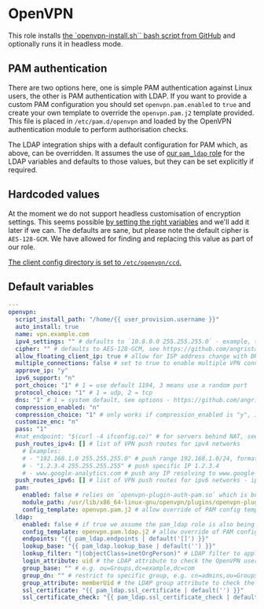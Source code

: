 # OpenVPN
This role installs [the `openvpn-install.sh`` bash script from GitHub](https://github.com/angristan/openvpn-install) and optionally runs it in headless mode.

## PAM authentication
There are two options here, one is simple PAM authentication against Linux users, the other is PAM authentication with LDAP. If you want to provide a custom PAM configuration you should set `openvpn.pam.enabled` to `true` and create your own template to override the `openvpn.pam.j2` template provided. This file is placed in `/etc/pam.d/openvpn` and loaded by the OpenVPN authentication module to perform authorisation checks.

The LDAP integration ships with a default configuration for PAM which, as above, can be overridden. It assumes the use of [our `pam_ldap` role](https://github.com/codeenigma/ce-provision/tree/2.x/roles/debian/pam_ldap) for the LDAP variables and defaults to those values, but they can be set explicitly if required.

## Hardcoded values
At the moment we do not support headless customisation of encryption settings. This seems possible [by setting the right variables](https://github.com/angristan/openvpn-install/blob/master/openvpn-install.sh#L392-L401) and we'll add it later if we can. The defaults are sane, but please note the default cipher is `AES-128-GCM`. We have allowed for finding and replacing this value as part of our role.

[The client config directory is set to `/etc/openvpn/ccd`.](https://github.com/angristan/openvpn-install/blob/master/openvpn-install.sh#L900C19-L900C35)

<!--ROLEVARS-->
## Default variables
```yaml
---
openvpn:
  script_install_path: "/home/{{ user_provision.username }}"
  auto_install: true
  name: vpn.example.com
  ipv4_settings: "" # defaults to `10.8.0.0 255.255.255.0` - example, to use 192.168.140.0/24 set "192.168.140.0 255.255.255.0"
  cipher: "" # defaults to AES-128-GCM, see https://github.com/angristan/openvpn-install/blob/master/openvpn-install.sh#L404-L410
  allow_floating_client_ip: true # allow for ISP address change with DHCP (option float)
  multiple_connections: false # set to true to enable multiple VPN connections (option duplicate-cn)
  approve_ip: "y"
  ipv6_support: "n"
  port_choice: "1" # 1 = use default 1194, 3 means use a random port
  protocol_choice: "1" # 1 = udp, 2 = tcp
  dns: "1" # 1 = system default, see options - https://github.com/angristan/openvpn-install/blob/master/openvpn-install.sh#L314-L327
  compression_enabled: "n"
  compression_choice: "1" # only works if compression_enabled is "y", 1 = LZ4-v2, 2 = LZ4, 3 = LZ0
  customize_enc: "n"
  pass: "1"
  #nat_endpoint: "$(curl -4 ifconfig.co)" # for servers behind NAT, see https://github.com/angristan/openvpn-install?tab=readme-ov-file#headless-install
  push_routes_ipv4: [] # list of VPN push routes for ipv4 networks
    # Examples:
    # - "192.168.1.0 255.255.255.0" # push range 192.168.1.0/24, format = "IP-address/range netmask"
    # - "1.2.3.4 255.255.255.255" # push specific IP 1.2.3.4
    # - www.google-analytics.com # push any IP resolving to www.google-analytics.com
  push_routes_ipv6: [] # list of VPN push routes for ipv6 networks - ipv6_support must be "y"
  pam:
    enabled: false # relies on `openvpn-plugin-auth-pam.so` which is bundled with OpenVPN server for Debian
    module_path: /usr/lib/x86_64-linux-gnu/openvpn/plugins/openvpn-plugin-auth-pam.so # use `dpkg -L openvpn | grep '\bpam\b'` to discover the path
    config_template: openvpn.pam.j2 # allow override of PAM config template
  ldap:
    enabled: false # if true we assume the pam_ldap role is also being used on this server
    config_template: openvpn.pam.ldap.j2 # allow override of PAM config template for LDAP
    endpoints: "{{ pam_ldap.endpoints | default('[]') }}"
    lookup_base: "{{ pam_ldap.lookup_base | default('') }}"
    lookup_filter: "|(objectClass=inetOrgPerson)" # LDAP filter to apply to lookups
    login_attribute: uid # the LDAP attribute to check the OpenVPN username against
    group_base: "" # e.g. ou=Groups,dc=example,dc=com
    group_dn: "" # restrict to specific group, e.g. cn=admins,ou=Groups,dc=example,dc=com
    group_attribute: memberUid # the LDAP group attribute to check the OpenVPN username against
    ssl_certificate: "{{ pam_ldap.ssl_certificate | default('') }}"
    ssl_certificate_check: "{{ pam_ldap.ssl_certificate_check | default(true) }}"

```

<!--ENDROLEVARS-->
